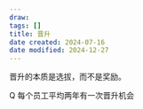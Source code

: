 ```yaml
---
draw:
tags: []
title: 晋升
date created: 2024-07-16
date modified: 2024-12-27
---
```


晋升的本质是选拔，而不是奖励。

Q 每个员工平均两年有一次晋升机会
